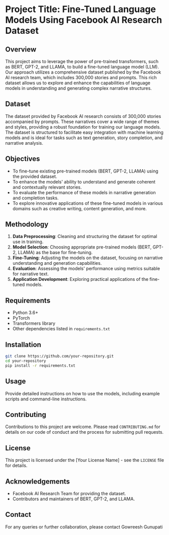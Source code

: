 
# Project Title: Fine-Tuned Language Models Using Facebook AI Research Dataset

## Overview
This project aims to leverage the power of pre-trained transformers, such as BERT, GPT-2, and LLAMA, to build a fine-tuned language model (LLM). Our approach utilizes a comprehensive dataset published by the Facebook AI research team, which includes 300,000 stories and prompts. This rich dataset allows us to explore and enhance the capabilities of language models in understanding and generating complex narrative structures.

## Dataset
The dataset provided by Facebook AI research consists of 300,000 stories accompanied by prompts. These narratives cover a wide range of themes and styles, providing a robust foundation for training our language models. The dataset is structured to facilitate easy integration with machine learning models and is ideal for tasks such as text generation, story completion, and narrative analysis.

## Objectives
- To fine-tune existing pre-trained models (BERT, GPT-2, LLAMA) using the provided dataset.
- To enhance the models' ability to understand and generate coherent and contextually relevant stories.
- To evaluate the performance of these models in narrative generation and completion tasks.
- To explore innovative applications of these fine-tuned models in various domains such as creative writing, content generation, and more.

## Methodology
1. **Data Preprocessing**: Cleaning and structuring the dataset for optimal use in training.
2. **Model Selection**: Choosing appropriate pre-trained models (BERT, GPT-2, LLAMA) as the base for fine-tuning.
3. **Fine-Tuning**: Adjusting the models on the dataset, focusing on narrative understanding and generation capabilities.
4. **Evaluation**: Assessing the models' performance using metrics suitable for narrative text.
5. **Application Development**: Exploring practical applications of the fine-tuned models.

## Requirements
- Python 3.6+
- PyTorch
- Transformers library
- Other dependencies listed in `requirements.txt`

## Installation
```bash
git clone https://github.com/your-repository.git
cd your-repository
pip install -r requirements.txt
```

## Usage
Provide detailed instructions on how to use the models, including example scripts and command-line instructions.

## Contributing
Contributions to this project are welcome. Please read `CONTRIBUTING.md` for details on our code of conduct and the process for submitting pull requests.

## License
This project is licensed under the [Your License Name] - see the `LICENSE` file for details.

## Acknowledgements
- Facebook AI Research Team for providing the dataset.
- Contributors and maintainers of BERT, GPT-2, and LLAMA.

## Contact
For any queries or further collaboration, please contact Gowreesh Gunupati
